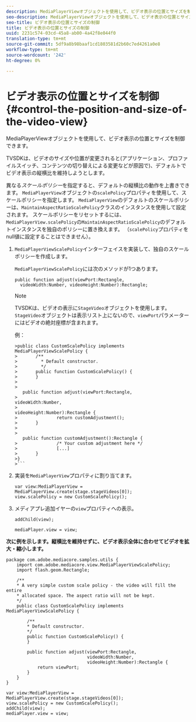 ```yaml
---
description: MediaPlayerViewオブジェクトを使用して、ビデオ表示の位置とサイズを制御できます。
seo-description: MediaPlayerViewオブジェクトを使用して、ビデオ表示の位置とサイズを制御できます。
seo-title: ビデオ表示の位置とサイズの制御
title: ビデオ表示の位置とサイズの制御
uuid: 2231c574-03cd-45a8-ab00-4a42f8e044f0
translation-type: tm+mt
source-git-commit: 5df9a8b98baaf1cd1803581d2b60c7ed4261a0e8
workflow-type: tm+mt
source-wordcount: '242'
ht-degree: 0%

---
```



# ビデオ表示の位置とサイズを制御{#control-the-position-and-size-of-the-video-view}

MediaPlayerViewオブジェクトを使用して、ビデオ表示の位置とサイズを制御できます。

TVSDKは、ビデオのサイズや位置が変更されると(アプリケーション、プロファイルスイッチ、コンテンツの切り替えによる変更などが原因で)、デフォルトでビデオ表示の縦横比を維持しようとします。

異なる&#x200B;*スケールポリシー*&#x200B;を指定すると、デフォルトの縦横比の動作を上書きできます。 `MediaPlayerView`オブジェクトの`scalePolicy`プロパティを使用して、スケールポリシーを指定します。 `MediaPlayerView`のデフォルトのスケールポリシーは、`MaintainAspectRatioScalePolicy`クラスのインスタンスを使用して設定されます。 スケールポリシーをリセットするには、`MediaPlayerView.scalePolicy`の`MaintainAspectRatioScalePolicy`のデフォルトインスタンスを独自のポリシーに置き換えます。 （`scalePolicy`プロパティをnull値に設定することはできません）。

1. `MediaPlayerViewScalePolicy`インターフェイスを実装して、独自のスケールポリシーを作成します。

   `MediaPlayerViewScalePolicy`には次のメソッドが1つあります。

   ```
   public function adjust(viewPort:Rectangle, 
     videoWidth:Number, videoHeight:Number):Rectangle;
   ```

   >[!NOTE]
   >
   >TVSDKは、ビデオの表示に`StageVideo`オブジェクトを使用します。`StageVideo`オブジェクトは表示リスト上にないので、`viewPort`パラメーターにはビデオの絶対座標が含まれます。
   >
   >
   >例：
   >
   >
   ```
   >public class CustomScalePolicy implements MediaPlayerViewScalePolicy { 
   >       /** 
   >         * Default constructor. 
   >         */ 
   >       public function CustomScalePolicy() { 
   >       } 
   > 
   >    
      public function adjust(viewPort:Rectangle,  
   >                                                     videoWidth:Number,  
   >                                                     videoHeight:Number):Rectangle { 
   >               return customAdjustment(); 
   >       } 
   > 
   >    
      public function customAdjustment():Rectangle { 
   >               /* Your custom adjustment here */ 
   >               [...] 
   >       } 
   >}
   >```

1. 実装を`MediaPlayerView`プロパティに割り当てます。

   ```
   var view:MediaPlayerView = MediaPlayerView.create(stage.stageVideos[0]); 
   view.scalePolicy = new CustomScalePolicy();
   ```

1. メディアプレ追加イヤーの`view`プロパティへの表示。

   ```
   addChild(view); 
   
   mediaPlayer.view = view;
   ```

<!--<a id="example_7B08ECCDA17B4DD191FC672BD1F4C850"></a>-->

**次に例を示します。縦横比を維持せずに、ビデオ表示全体に合わせてビデオを拡大・縮小します。**

```
package com.adobe.mediacore.samples.utils { 
    import com.adobe.mediacore.view.MediaPlayerViewScalePolicy; 
    import flash.geom.Rectangle; 
 
    /** 
    * A very simple custom scale policy - the video will fill the entire 
    * allocated space. The aspect ratio will not be kept. 
    */ 
    public class CustomScalePolicy implements MediaPlayerViewScalePolicy { 
 
        /** 
        * Default constructor. 
        */ 
        public function CustomScalePolicy() { 
        } 
 
        public function adjust(viewPort:Rectangle, 
                               videoWidth:Number,  
                               videoHeight:Number):Rectangle { 
            return viewPort; 
        } 
    } 
} 
 
var view:MediaPlayerView = MediaPlayerView.create(stage.stageVideos[0]); 
view.scalePolicy = new CustomScalePolicy(); 
addChild(view); 
mediaPlayer.view = view;
```

